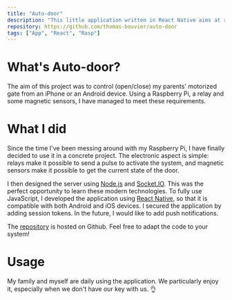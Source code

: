 ```yaml
---
title: "Auto-door"
description: "This little application written in React Native aims at remoting my parent's house garage door."
repository: https://github.com/thomas-bouvier/auto-door
tags: ["App", "React", "Rasp"]
---
```


# What's Auto-door?

The aim of this project was to control (open/close) my parents' motorized gate from an iPhone or an Android device. Using a Raspberry Pi, a relay and some magnetic sensors, I have managed to meet these requirements.

# What I did

Since the time I've been messing around with my Raspberry Pi, I have finally decided to use it in a concrete project. The electronic aspect is simple: relays make it possible to send a pulse to activate the system, and magnetic sensors make it possible to get the current state of the door.

I then designed the server using [Node.js](https://nodejs.org/en/") and [Socket.IO](https://socket.io/). This was the perfect opportunity to learn these modern technologies. To fully use JavaScript, I developed the application using [React Native](https://facebook.github.io/react-native/), so that it is compatible with both Android and iOS devices. I secured the application by adding session tokens. In the future, I would like to add push notifications.

The [repository](https://github.com/thomas-bouvier/auto-door) is hosted on Github. Feel free to adapt the code to your system!

# Usage

My family and myself are daily using the application. We particularly enjoy it, especially when we don't have our key with us. 👌
